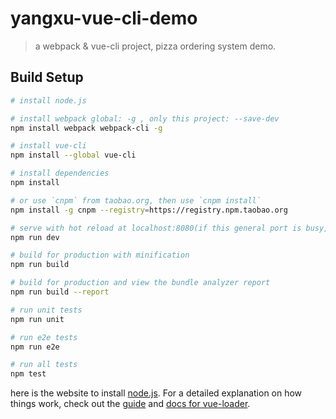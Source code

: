 # yangxu-vue-cli-demo

> a webpack & vue-cli project, pizza ordering system demo.

## Build Setup

``` bash
# install node.js

# install webpack global: -g , only this project: --save-dev
npm install webpack webpack-cli -g

# install vue-cli
npm install --global vue-cli

# install dependencies
npm install

# or use `cnpm` from taobao.org, then use `cnpm install`
npm install -g cnpm --registry=https://registry.npm.taobao.org

# serve with hot reload at localhost:8080(if this general port is busy,then use port 8081)
npm run dev

# build for production with minification
npm run build

# build for production and view the bundle analyzer report
npm run build --report

# run unit tests
npm run unit

# run e2e tests
npm run e2e

# run all tests
npm test
```

here is the website to install [node.js](https://nodejs.org/en/).
For a detailed explanation on how things work, check out the [guide](http://vuejs-templates.github.io/webpack/) and [docs for vue-loader](http://vuejs.github.io/vue-loader).